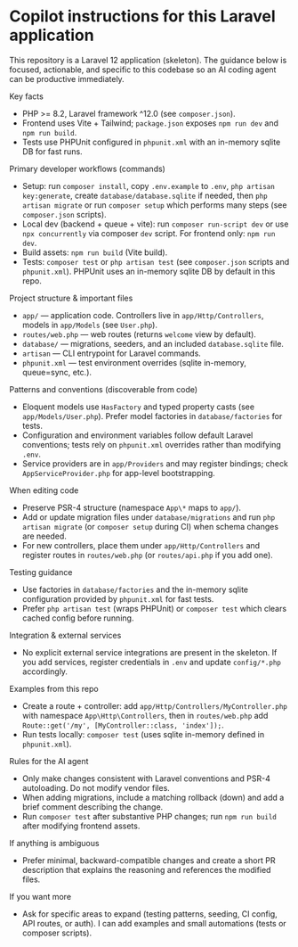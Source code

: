 # Copilot instructions for this Laravel application

This repository is a Laravel 12 application (skeleton). The guidance below is focused, actionable, and specific to this codebase so an AI coding agent can be productive immediately.

Key facts
- PHP >= 8.2, Laravel framework ^12.0 (see `composer.json`).
- Frontend uses Vite + Tailwind; `package.json` exposes `npm run dev` and `npm run build`.
- Tests use PHPUnit configured in `phpunit.xml` with an in-memory sqlite DB for fast runs.

Primary developer workflows (commands)
- Setup: run `composer install`, copy `.env.example` to `.env`, `php artisan key:generate`, create `database/database.sqlite` if needed, then `php artisan migrate` or run `composer setup` which performs many steps (see `composer.json` scripts).
- Local dev (backend + queue + vite): run `composer run-script dev` or use `npx concurrently` via composer `dev` script. For frontend only: `npm run dev`.
- Build assets: `npm run build` (Vite build).
- Tests: `composer test` or `php artisan test` (see `composer.json` scripts and `phpunit.xml`). PHPUnit uses an in-memory sqlite DB by default in this repo.

Project structure & important files
- `app/` — application code. Controllers live in `app/Http/Controllers`, models in `app/Models` (see `User.php`).
- `routes/web.php` — web routes (returns `welcome` view by default).
- `database/` — migrations, seeders, and an included `database.sqlite` file.
- `artisan` — CLI entrypoint for Laravel commands.
- `phpunit.xml` — test environment overrides (sqlite in-memory, queue=sync, etc.).

Patterns and conventions (discoverable from code)
- Eloquent models use `HasFactory` and typed property casts (see `app/Models/User.php`). Prefer model factories in `database/factories` for tests.
- Configuration and environment variables follow default Laravel conventions; tests rely on `phpunit.xml` overrides rather than modifying `.env`.
- Service providers are in `app/Providers` and may register bindings; check `AppServiceProvider.php` for app-level bootstrapping.

When editing code
- Preserve PSR-4 structure (namespace `App\*` maps to `app/`).
- Add or update migration files under `database/migrations` and run `php artisan migrate` (or `composer setup` during CI) when schema changes are needed.
- For new controllers, place them under `app/Http/Controllers` and register routes in `routes/web.php` (or `routes/api.php` if you add one).

Testing guidance
- Use factories in `database/factories` and the in-memory sqlite configuration provided by `phpunit.xml` for fast tests.
- Prefer `php artisan test` (wraps PHPUnit) or `composer test` which clears cached config before running.

Integration & external services
- No explicit external service integrations are present in the skeleton. If you add services, register credentials in `.env` and update `config/*.php` accordingly.

Examples from this repo
- Create a route + controller: add `app/Http/Controllers/MyController.php` with namespace `App\Http\Controllers`, then in `routes/web.php` add `Route::get('/my', [MyController::class, 'index']);`.
- Run tests locally: `composer test` (uses sqlite in-memory defined in `phpunit.xml`).

Rules for the AI agent
- Only make changes consistent with Laravel conventions and PSR-4 autoloading. Do not modify vendor files.
- When adding migrations, include a matching rollback (down) and add a brief comment describing the change.
- Run `composer test` after substantive PHP changes; run `npm run build` after modifying frontend assets.

If anything is ambiguous
- Prefer minimal, backward-compatible changes and create a short PR description that explains the reasoning and references the modified files.

If you want more
- Ask for specific areas to expand (testing patterns, seeding, CI config, API routes, or auth). I can add examples and small automations (tests or composer scripts).
